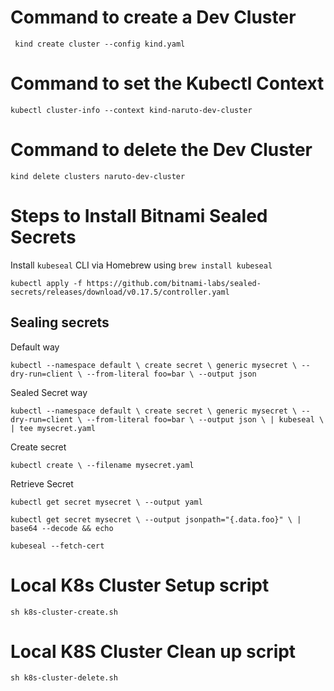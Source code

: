 # Command to create a Dev Cluster

` 
kind create cluster --config kind.yaml  
`

# Command to set the Kubectl Context 

`
kubectl cluster-info --context kind-naruto-dev-cluster 
`

# Command to delete the Dev Cluster

`
kind delete clusters naruto-dev-cluster
`

# Steps to Install Bitnami Sealed Secrets

Install `kubeseal` CLI via Homebrew using `brew install kubeseal`



`kubectl apply -f https://github.com/bitnami-labs/sealed-secrets/releases/download/v0.17.5/controller.yaml`


## Sealing secrets 


Default way 

`kubectl --namespace default \
    create secret \
    generic mysecret \
    --dry-run=client \
    --from-literal foo=bar \
    --output json`

Sealed Secret way

`kubectl --namespace default \
    create secret \
    generic mysecret \
    --dry-run=client \
    --from-literal foo=bar \
    --output json \
    | kubeseal \
    | tee mysecret.yaml`


Create secret

`kubectl create \
    --filename mysecret.yaml`

Retrieve Secret 

`kubectl get secret mysecret \
    --output yaml`

`kubectl get secret mysecret \
    --output jsonpath="{.data.foo}" \
    | base64 --decode && echo`

`kubeseal --fetch-cert`

# Local K8s Cluster Setup script

`sh k8s-cluster-create.sh`

# Local K8S Cluster Clean up script

`sh k8s-cluster-delete.sh`